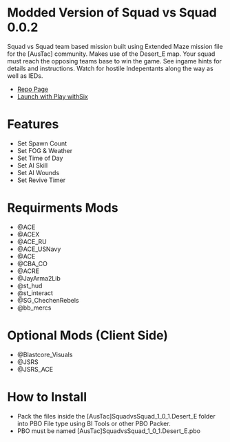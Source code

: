 # Modded Version of Squad vs Squad 0.0.2

Squad vs Squad team based mission built using Extended Maze mission file for the [AusTac] community. Makes use of the Desert_E map. Your squad must reach the opposing teams base to win the game. See ingame hints for details and instructions. Watch for hostile Indepentants along the way as well as IEDs.

- <a href="http://sync.seakecommerce.com/Bennith_AusTac/Mods_for_Squad_vs_Squad_Mission/">Repo Page</a>
- <a href="http://sync.seakecommerce.com/Bennith_AusTac/Mods_for_Squad_vs_Squad_Mission/default.yml">Launch with Play withSix</a>

# Features
- Set Spawn Count
- Set FOG & Weather
- Set Time of Day
- Set AI Skill
- Set AI Wounds
- Set Revive Timer

# Requirments Mods
- @ACE
- @ACEX
- @ACE_RU
- @ACE_USNavy
- @ACE
- @CBA_CO
- @ACRE
- @JayArma2Lib
- @st_hud
- @st_interact
- @SG_ChechenRebels
- @bb_mercs

# Optional Mods (Client Side)
- @Blastcore_Visuals
- @JSRS
- @JSRS_ACE

# How to Install
- Pack the files inside the [AusTac]SquadvsSquad_1_0_1.Desert_E folder into PBO File type using BI Tools or other PBO Packer.
- PBO must be named [AusTac]SquadvsSquad_1_0_1.Desert_E.pbo


